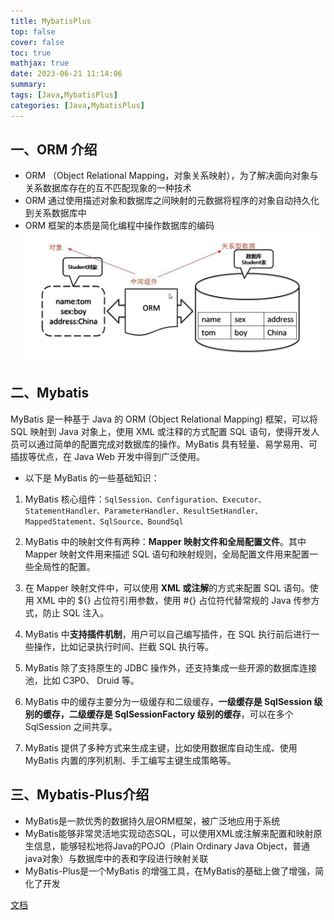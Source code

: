 ```yaml
---
title: MybatisPlus
top: false
cover: false
toc: true
mathjax: true
date: 2023-06-21 11:14:06
summary:
tags: [Java,MybatisPlus]
categories: [Java,MybatisPlus]
---
```


## 一、ORM 介绍
- ORM （Object Relational Mapping，对象关系映射），为了解决面向对象与关系数据库存在的互不匹配现象的一种技术
- ORM 通过使用描述对象和数据库之间映射的元数据将程序的对象自动持久化到关系数据库中
- ORM 框架的本质是简化编程中操作数据库的编码
![ORM](./MybatisPlus/image.png)

## 二、Mybatis
MyBatis 是一种基于 Java 的 ORM (Object Relational Mapping) 框架，可以将 SQL 映射到 Java 对象上，使用 XML 或注释的方式配置 SQL 语句，使得开发人员可以通过简单的配置完成对数据库的操作。MyBatis 具有轻量、易学易用、可插拔等优点，在 Java Web 开发中得到广泛使用。

- 以下是 MyBatis 的一些基础知识：
1. MyBatis 核心组件：`SqlSession、Configuration、Executor、StatementHandler、ParameterHandler、ResultSetHandler、MappedStatement、SqlSource、BoundSql`

2. MyBatis 中的映射文件有两种：**Mapper 映射文件和全局配置文件**。其中 Mapper 映射文件用来描述 SQL 语句和映射规则，全局配置文件用来配置一些全局性的配置。

3. 在 Mapper 映射文件中，可以使用 **XML 或注解**的方式来配置 SQL 语句。使用 XML 中的 ${} 占位符引用参数，使用 #{} 占位符代替常规的 Java 传参方式，防止 SQL 注入。

4. MyBatis 中**支持插件机制**，用户可以自己编写插件，在 SQL 执行前后进行一些操作，比如记录执行时间、拦截 SQL 执行等。

5. MyBatis 除了支持原生的 JDBC 操作外，还支持集成一些开源的数据库连接池，比如 C3P0、 Druid 等。

6. MyBatis 中的缓存主要分为一级缓存和二级缓存，**一级缓存是 SqlSession 级别的缓存，二级缓存是 SqlSessionFactory 级别的缓存**，可以在多个 SqlSession 之间共享。

7. MyBatis 提供了多种方式来生成主键，比如使用数据库自动生成、使用 MyBatis 内置的序列机制、手工编写主键生成策略等。
## 三、Mybatis-Plus介绍
- MyBatis是一款优秀的数据持久层ORM框架，被广泛地应用于系统
- MyBatis能够非常灵活地实现动态SQL，可以使用XML或注解来配置和映射原生信息，能够轻松地将Java的POJO（Plain Ordinary Java Object，普通java对象）与数据库中的表和字段进行映射关联
- MyBatis-Plus是一个MyBatis 的增强工具，在MyBatis的基础上做了增强，简化了开发

[文档](https://thexb.notion.site/Mybatis-73730a62229347d08b1b4a021ae86eb4)